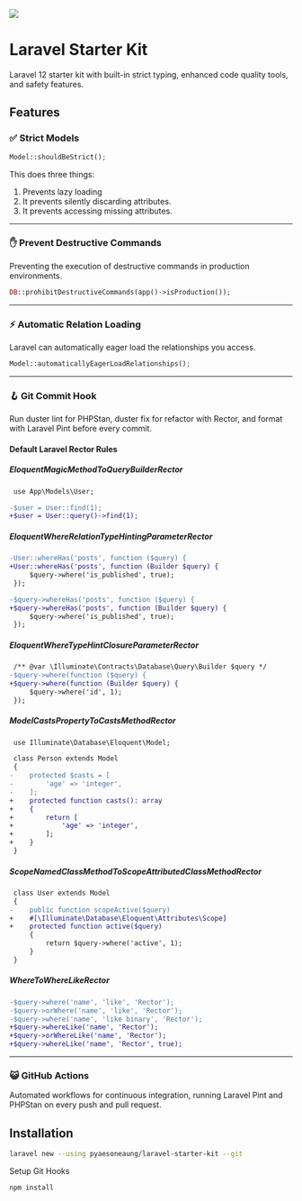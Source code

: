 <a href="https://herd.laravel.com/new?starter-kit=pyaesoneaung/laravel-starter-kit"><img src="https://img.shields.io/badge/Install%20with%20Herd-f55247?logo=laravel&logoColor=white"></a>

# Laravel Starter Kit

Laravel 12 starter kit with built-in strict typing, enhanced code quality tools, and safety features.

## Features

### ✅ Strict Models

```php
Model::shouldBeStrict();
```
This does three things:
1. Prevents lazy loading
2. It prevents silently discarding attributes.
3. It prevents accessing missing attributes.

---

### ✋ Prevent Destructive Commands

Preventing the execution of destructive commands in production environments.

```php
DB::prohibitDestructiveCommands(app()->isProduction());
```
---

### ⚡️ Automatic Relation Loading

Laravel can automatically eager load the relationships you access.

```php
Model::automaticallyEagerLoadRelationships();
```
---

### 🪝 Git Commit Hook

Run duster lint for PHPStan, duster fix for refactor with Rector, and format with Laravel Pint before every commit.

#### Default Laravel Rector Rules

##### EloquentMagicMethodToQueryBuilderRector

```diff
 use App\Models\User;

-$user = User::find(1);
+$user = User::query()->find(1);
```

##### EloquentWhereRelationTypeHintingParameterRector

```diff
-User::whereHas('posts', function ($query) {
+User::whereHas('posts', function (Builder $query) {
     $query->where('is_published', true);
 });

-$query->whereHas('posts', function ($query) {
+$query->whereHas('posts', function (Builder $query) {
     $query->where('is_published', true);
 });
```

##### EloquentWhereTypeHintClosureParameterRector

```diff
 /** @var \Illuminate\Contracts\Database\Query\Builder $query */
-$query->where(function ($query) {
+$query->where(function (Builder $query) {
     $query->where('id', 1);
 });
```

##### ModelCastsPropertyToCastsMethodRector

```diff
 use Illuminate\Database\Eloquent\Model;

 class Person extends Model
 {
-    protected $casts = [
-        'age' => 'integer',
-    ];
+    protected function casts(): array
+    {
+        return [
+            'age' => 'integer',
+        ];
+    }
 }
```

##### ScopeNamedClassMethodToScopeAttributedClassMethodRector

```diff
 class User extends Model
 {
-    public function scopeActive($query)
+    #[\Illuminate\Database\Eloquent\Attributes\Scope]
+    protected function active($query)
     {
         return $query->where('active', 1);
     }
 }
```

##### WhereToWhereLikeRector

```diff
-$query->where('name', 'like', 'Rector');
-$query->orWhere('name', 'like', 'Rector');
-$query->where('name', 'like binary', 'Rector');
+$query->whereLike('name', 'Rector');
+$query->orWhereLike('name', 'Rector');
+$query->whereLike('name', 'Rector', true);
```

---

### 😺 GitHub Actions

Automated workflows for continuous integration, running Laravel Pint and PHPStan on every push and pull request.

## Installation

```bash
laravel new --using pyaesoneaung/laravel-starter-kit --git
```

Setup Git Hooks

```bash
npm install
```